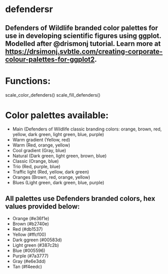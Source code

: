 # defendersr

## Defenders of Wildlife branded color palettes for use in developing scientific figures using ggplot. Modelled after @drismonj tutorial. Learn more at https://drsimonj.svbtle.com/creating-corporate-colour-palettes-for-ggplot2.

# Functions:
scale_color_defenders()
scale_fill_defenders()

# Color palettes available:
- Main (Defenders of Wildlife classic branding colors: orange, brown, red, yellow, dark green, light green, blue, purple)
- Warm gradient (Yellow, red)
- Warm (Red, orange, yellow)
- Cool gradient (Gray, blue)
- Natural (Dark green, light green, brown, blue)
- Classic (Orange, blue)
- Trio (Red, purple, blue)
- Traffic light (Red, yellow, dark green)
- Oranges (Brown, red, orange, yellow)
- Blues (Light green, dark green, blue, purple)

## All palettes use Defenders branded colors, hex values provided below:
- Orange (#e36f1e)
- Brown (#b2740e)
- Red (#db1537)
- Yellow (#ffcf00)
- Dark ggreen (#00583d)
- Light green (#387c2b)
- Blue (#005596)
- Purple (#7a3777)
- Gray (#e6e3dd)
- Tan (#f4eedc)
